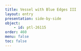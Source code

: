 ```yaml
---
title: Vessel with Blue Edges III
layout: entry
presentation: side-by-side
object:
    - id: ptl-26115
order: 460
menu: false
toc: false
---
```

